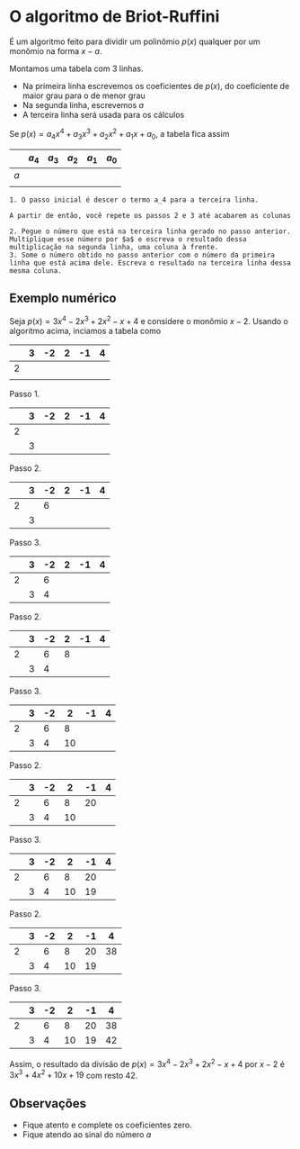# O algoritmo de Briot-Ruffini

É um algoritmo feito para dividir um polinômio $p(x)$ qualquer por um monômio na forma $x-a$. 

Montamos uma tabela com 3 linhas.

- Na primeira linha escrevemos os coeficientes de $p(x)$, do coeficiente de maior grau para o de menor grau
- Na segunda linha, escrevemos $a$
- A terceira linha será usada para os cálculos

Se $p(x) = a_4x^4 + a_3x^3 + a_2x^2 + a_1x + a_0$, a tabela fica assim

|     | $a_4$ | $a_3$ | $a_2$ | $a_1$ | $a_0$ |
| --- | ----- | ----- | ----- | ----- | ----- |
| $a$ |       |       |       |       |       |
|     |       |       |       |       |       |

```
1. O passo inicial é descer o termo a_4 para a terceira linha. 

A partir de então, você repete os passos 2 e 3 até acabarem as colunas

2. Pegue o número que está na terceira linha gerado no passo anterior. Multiplique esse número por $a$ e escreva o resultado dessa multiplicação na segunda linha, uma coluna à frente.
3. Some o número obtido no passo anterior com o número da primeira linha que está acima dele. Escreva o resultado na terceira linha dessa mesma coluna.
```

## Exemplo numérico 

Seja $p(x) = 3x^4 -2x^3 + 2x^2 - x + 4$ e considere o monômio $x - 2$. Usando o algoritmo acima, inciamos a tabela como

|   | 3 | -2 | 2 | -1 | 4 |
| - | --- | --- | --- | --- | --- |
| 2 |     |     |     |     |     |
|   |     |     |     |     |     |

Passo 1.

|   | 3 | -2 | 2 | -1 | 4 |
| - | --- | --- | --- | --- | --- |
| 2 |     |     |     |     |     |
|   |  3  |     |     |     |     |

Passo 2.

|   | 3 | -2 | 2 | -1 | 4 |
| - | --- | --- | --- | --- | --- |
| 2 |     |   6  |     |     |     |
|   |  3  |     |     |     |     |

Passo 3.

|   | 3 | -2 | 2 | -1 | 4 |
| - | --- | --- | --- | --- | --- |
| 2 |     |   6  |     |     |     |
|   |  3  |  4   |     |     |     |

Passo 2.

|   | 3 | -2 | 2 | -1 | 4 |
| - | --- | --- | --- | --- | --- |
| 2 |     |   6  |  8  |     |     |
|   |  3  |  4   |     |     |     |

Passo 3.

|   | 3 | -2 | 2 | -1 | 4 |
| - | --- | --- | --- | --- | --- |
| 2 |     |   6  |  8  |     |     |
|   |  3  |  4   |  10  |     |     |


Passo 2.

|   | 3 | -2 | 2 | -1 | 4 |
| - | --- | --- | --- | --- | --- |
| 2 |     |   6  |  8  |  20   |     |
|   |  3  |  4   |  10  |     |     |

Passo 3.

|   | 3 | -2 | 2 | -1 | 4 |
| - | --- | --- | --- | --- | --- |
| 2 |     |   6  |  8  |  20   |     |
|   |  3  |  4   |  10  |  19   |     |

Passo 2.

|   | 3 | -2 | 2 | -1 | 4 |
| - | --- | --- | --- | --- | --- |
| 2 |     |   6  |  8  |  20   |   38  |
|   |  3  |  4   |  10  |  19   |     |


Passo 3.

|   | 3 | -2 | 2 | -1 | 4 |
| - | --- | --- | --- | --- | --- |
| 2 |     |   6  |  8  |  20   |   38  |
|   |  3  |  4   |  10  |  19   |   42  |

Assim, o resultado da divisão de $p(x) = 3x^4 -2x^3 + 2x^2 - x + 4$ por $x-2$ é $3x^3 + 4x^2 + 10x + 19$ com resto $42$.

## Observações

- Fique atento e complete os coeficientes zero.
- Fique atendo ao sinal do número $a$